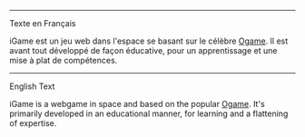 ***
Texte en Français


iGame est un jeu web dans l'espace se basant sur le célèbre [Ogame](http://www.ogame.org/).
Il est avant tout développé de façon éducative, pour un apprentissage et une mise à plat de compétences.

***
English Text


iGame is a webgame in space and based on the popular [Ogame](http://www.ogame.org/).
It's primarily developed in an educational manner, for learning and a flattening of expertise.